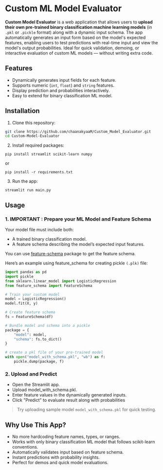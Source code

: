 # Custom ML Model Evaluator

**Custom Model Evaluator** is a web application that allows users to **upload their own pre-trained binary classification machine learning models** (in ```.pkl``` or ```.pickle``` format) along with a dynamic input schema. The app automatically generates an input form based on the model's expected features, enabling users to test predictions with real-time input and view the model's output probabilities. Ideal for quick validation, demoing, or interactive evaluation of custom ML models — without writing extra code.

## Features
 
- Dynamically generates input fields for each feature.  
- Supports numeric (`int`, `float`) and `string` features.  
- Display prediction and probabilities interactively.  
- Easy to extend for binary classification ML model.

## Installation

1. Clone this repository:
```bash
git clone https://github.com/chaanakyaaM/Custom_Model_Evaluator.git
cd Custom-Model-Evaluator
```
2. Install required packages:
```
pip install streamlit scikit-learn numpy 
```
or
```
pip install -r requirements.txt
```

3. Run the app:
```
streamlit run main.py
```

## Usage

### 1. IMPORTANT : Prepare your ML Model and Feature Schema 

Your model file must include both:
- A trained binary classification model.
- A feature schema describing the model’s expected input features.

You can use [feature-schema](https://pypi.org/project/feature-schema) package to get the feature schema.

Here’s an example using feature_schema for creating pickle ```(.plk)``` file:

```python
import pandas as pd
import pickle
from sklearn.linear_model import LogisticRegression
from feature_schema import FeatureSchema

# Train your custom model
model = LogisticRegression()
model.fit(X, y)

# Create feature schema
fs = FeatureSchema(df)

# Bundle model and schema into a pickle
package = {
    "model": model,
    "schema": fs.to_dict()  
}

# create a pkl file of your pre-trained model
with open("model_with_schema.pkl", "wb") as f:
    pickle.dump(package, f)
```

### 2. Upload and Predict

- Open the Streamlit app.
- Upload model_with_schema.pkl.
- Enter feature values in the dynamically generated inputs.
- Click "Predict" to evaluate result along with probabilities

> Try uploading sample model ```model_with_schema.pkl``` for quick testing.

## Why Use This App?

- No more hardcoding feature names, types, or ranges.
- Works with only binary classification ML model that follows scikit-learn conventions.
- Automatically validates input based on feature schema.
- Instant predictions with probability insights.
- Perfect for demos and quick model evaluations.